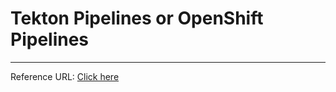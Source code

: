 # Tekton Pipelines or OpenShift Pipelines


-------
Reference URL: <a href="https://github.com/ncskier/catapp/tree/master/tekton"> Click here</a>
